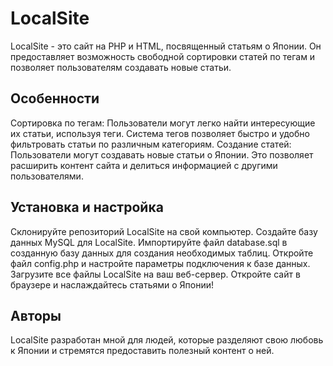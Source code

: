# LocalSite

LocalSite - это сайт на PHP и HTML, посвященный статьям о Японии. Он предоставляет возможность свободной сортировки статей по тегам и позволяет пользователям создавать новые статьи.
<h2>Особенности</h3>
Сортировка по тегам: Пользователи могут легко найти интересующие их статьи, используя теги. Система тегов позволяет быстро и удобно фильтровать статьи по различным категориям.
Создание статей: Пользователи могут создавать новые статьи о Японии. Это позволяет расширить контент сайта и делиться информацией с другими пользователями.

<h2>Установка и настройка</h2>
Склонируйте репозиторий LocalSite на свой компьютер.
Создайте базу данных MySQL для LocalSite.
Импортируйте файл database.sql в созданную базу данных для создания необходимых таблиц.
Откройте файл config.php и настройте параметры подключения к базе данных.
Загрузите все файлы LocalSite на ваш веб-сервер.
Откройте сайт в браузере и наслаждайтесь статьями о Японии!

<h2>Авторы</h2>
LocalSite разработан мной для людей, которые разделяют свою любовь к Японии и стремятся предоставить полезный контент о ней.

